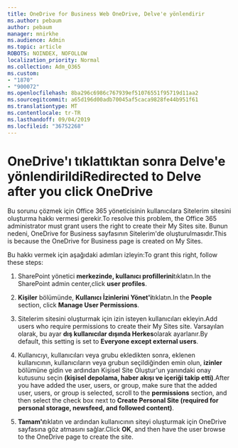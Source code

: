 ```yaml
---
title: OneDrive for Business Web OneDrive, Delve'e yönlendirir
ms.author: pebaum
author: pebaum
manager: mnirkhe
ms.audience: Admin
ms.topic: article
ROBOTS: NOINDEX, NOFOLLOW
localization_priority: Normal
ms.collection: Adm_O365
ms.custom:
- "1870"
- "900072"
ms.openlocfilehash: 8ba296c6986c767939ef51076551f95719d11aa2
ms.sourcegitcommit: a65d196d00adb70045af5caca9828fe44b951f61
ms.translationtype: MT
ms.contentlocale: tr-TR
ms.lasthandoff: 09/04/2019
ms.locfileid: "36752268"
---
```

# <a name="redirected-to-delve-after-you-click-onedrive"></a><span data-ttu-id="e60f2-102">OneDrive'ı tıklattıktan sonra Delve'e yönlendirildi</span><span class="sxs-lookup"><span data-stu-id="e60f2-102">Redirected to Delve after you click OneDrive</span></span>

<span data-ttu-id="e60f2-103">Bu sorunu çözmek için Office 365 yöneticisinin kullanıcılara Sitelerim sitesini oluşturma hakkı vermesi gerekir.</span><span class="sxs-lookup"><span data-stu-id="e60f2-103">To resolve this problem, the Office 365 administrator must grant users the right to create their My Sites site.</span></span> <span data-ttu-id="e60f2-104">Bunun nedeni, OneDrive for Business sayfasının Sitelerim'de oluşturulmasıdır.</span><span class="sxs-lookup"><span data-stu-id="e60f2-104">This is because the OneDrive for Business page is created on My Sites.</span></span>

<span data-ttu-id="e60f2-105">Bu hakkı vermek için aşağıdaki adımları izleyin:</span><span class="sxs-lookup"><span data-stu-id="e60f2-105">To grant this right, follow these steps:</span></span>

1. <span data-ttu-id="e60f2-106">SharePoint yönetici **merkezinde, kullanıcı profillerini**tıklatın.</span><span class="sxs-lookup"><span data-stu-id="e60f2-106">In the SharePoint admin center,click **user profiles**.</span></span>

2. <span data-ttu-id="e60f2-107">**Kişiler** bölümünde, **Kullanıcı İzinlerini Yönet'i**tıklatın.</span><span class="sxs-lookup"><span data-stu-id="e60f2-107">In the **People** section, click **Manage User Permissions**.</span></span>

3. <span data-ttu-id="e60f2-108">Sitelerim sitesini oluşturmak için izin isteyen kullanıcıları ekleyin.</span><span class="sxs-lookup"><span data-stu-id="e60f2-108">Add users who require permissions to create their My Sites site.</span></span> <span data-ttu-id="e60f2-109">Varsayılan olarak, bu ayar **dış kullanıcılar dışında Herkes**olarak ayarlanır.</span><span class="sxs-lookup"><span data-stu-id="e60f2-109">By default, this setting is set to **Everyone except external users**.</span></span>

4. <span data-ttu-id="e60f2-110">Kullanıcıyı, kullanıcıları veya grubu ekledikten sonra, eklenen kullanıcının, kullanıcıların veya grubun seçildiğinden emin olun, **izinler** bölümüne gidin ve ardından Kişisel Site Oluştur'un yanındaki onay kutusunu seçin **(kişisel depolama, haber akışı ve içeriği takip etti)**.</span><span class="sxs-lookup"><span data-stu-id="e60f2-110">After you have added the user, users, or group, make sure that the added user, users, or group is selected, scroll to the **permissions** section, and then select the check box next to **Create Personal Site (required for personal storage, newsfeed, and followed content)**.</span></span>

5. <span data-ttu-id="e60f2-111">**Tamam'ı**tıklatın ve ardından kullanıcının siteyi oluşturmak için OneDrive sayfasına göz atmasını sağlar.</span><span class="sxs-lookup"><span data-stu-id="e60f2-111">Click **OK**, and then have the user browse to the OneDrive page to create the site.</span></span>
